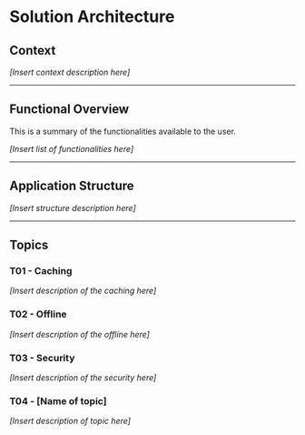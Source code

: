 # Solution Architecture

## Context

_[Insert context description here]_



---

## Functional Overview

This is a summary of the functionalities available to the user.

_[Insert list of functionalities here]_

---

## Application Structure

_[Insert structure description here]_


---

## Topics

### T01 - Caching

_[Insert description of the caching here]_

### T02 - Offline

_[Insert description of the offline here]_

### T03 - Security

_[Insert description of the security here]_

### T04 - [Name of topic]

_[Insert description of topic here]_
